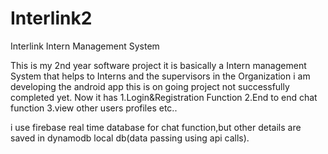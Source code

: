 # Interlink2
Interlink Intern Management System

This is my 2nd year software project 
it is basically a Intern management System that helps to Interns and the supervisors in the Organization
i am developing the android app
this is on going project not successfully completed yet.
Now it has
  1.Login&Registration Function
  2.End to end chat function
  3.view other users profiles
  etc..
  
 i use firebase real time database for chat function,but other details are saved in dynamodb local db(data passing using api calls).
